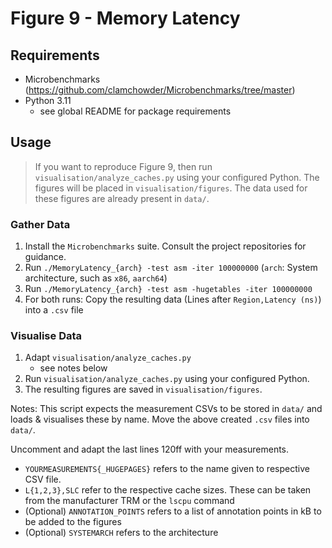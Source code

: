 # Figure 9 - Memory Latency

## Requirements

- Microbenchmarks (https://github.com/clamchowder/Microbenchmarks/tree/master)
- Python 3.11
  - see global README for package requirements

## Usage

> If you want to reproduce Figure 9, then run `visualisation/analyze_caches.py` using your configured Python.
> The figures will be placed in `visualisation/figures`.
> The data used for these figures are already present in `data/`.

### Gather Data

1. Install the `Microbenchmarks` suite. Consult the project repositories for guidance.
2. Run `./MemoryLatency_{arch} -test asm -iter 100000000` (`arch`: System architecture, such as `x86`, `aarch64`)
3. Run `./MemoryLatency_{arch} -test asm -hugetables -iter 100000000`
4. For both runs: Copy the resulting data (Lines after `Region,Latency (ns)`) into a `.csv` file

### Visualise Data

1. Adapt `visualisation/analyze_caches.py`
    - see notes below
2. Run `visualisation/analyze_caches.py` using your configured Python.
3. The resulting figures are saved in `visualisation/figures`.

Notes:
This script expects the measurement CSVs to be stored in `data/` and loads & visualises these by name.
Move the above created `.csv` files into `data/`.

Uncomment and adapt the last lines 120ff with your measurements. 
- `YOURMEASUREMENTS{_HUGEPAGES}` refers to the name given to respective CSV file.
- `L{1,2,3},SLC` refer to the respective cache sizes. These can be taken from the manufacturer TRM or the `lscpu` command
- (Optional) `ANNOTATION_POINTS` refers to a list of annotation points in kB to be added to the figures
- (Optional) `SYSTEMARCH` refers to the architecture
